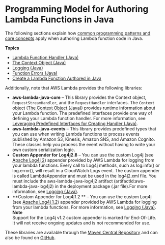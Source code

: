 # Programming Model for Authoring Lambda Functions in Java<a name="java-programming-model"></a>

The following sections explain how [common programming patterns and core concepts](https://docs.aws.amazon.com/lambda/latest/dg/programming-model-v2.html) apply when authoring Lambda function code in Java\.

**Topics**
+ [Lambda Function Handler \(Java\)](java-programming-model-handler-types.md)
+ [The Context Object \(Java\)](java-context-object.md)
+ [Logging \(Java\)](java-logging.md)
+ [Function Errors \(Java\)](java-exceptions.md)
+ [Create a Lambda Function Authored in Java](get-started-step4-optional.md)

Additionally, note that AWS Lambda provides the following libraries:
+ **aws\-lambda\-java\-core** – This library provides the Context object, `RequestStreamHandler`, and the `RequestHandler` interfaces\. The `Context` object \([The Context Object \(Java\)](java-context-object.md)\) provides runtime information about your Lambda function\. The predefined interfaces provide one way of defining your Lambda function handler\. For more information, see [Leveraging Predefined Interfaces for Creating Handler \(Java\)](java-handler-using-predefined-interfaces.md)\.
+ **aws\-lambda\-java\-events** – This library provides predefined types that you can use when writing Lambda functions to process events published by Amazon S3, Kinesis, Amazon SNS, and Amazon Cognito\. These classes help you process the event without having to write your own custom serialization logic\.
+ **Custom Appender for Log4j2\.8** – You can use the custom Log4j \(see [Apache Log4j 2](http://logging.apache.org/log4j/2.x)\) appender provided by AWS Lambda for logging from your lambda functions\. Every call to Log4j methods, such as log\.info\(\) or log\.error\(\), will result in a CloudWatch Logs event\. The custom appender is called LambdaAppender and must be used in the log4j2\.xml file\. You must include the aws\-lambda\-java\-log4j2 artifact \(artifactId:aws\-lambda\-java\-log4j2\) in the deployment package \(\.jar file\)\.For more information, see [Logging \(Java\)](java-logging.md)\.
+ **Custom Appender for Log4j1\.2 ** – You can use the custom Log4j \(see [Apache Log4j 1\.2](http://logging.apache.org/log4j/1.2)\) appender provided by AWS Lambda for logging from your lambda functions\. For more information, see [Logging \(Java\)](java-logging.md)\.
**Note**  
Support for the Log4j v1\.2 custom appender is marked for End\-Of\-Life\. It will not receive ongoing updates and is not recommended for use\.

 These libraries are available through the [Maven Central Repository](https://maven.apache.org/) and can also be found on [GitHub](https://github.com/)\.